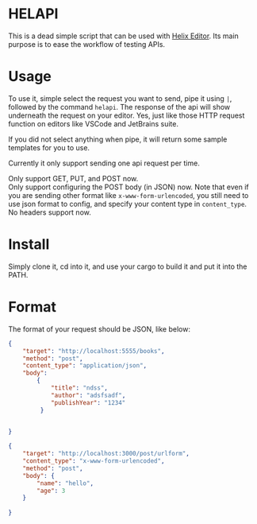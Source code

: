 # HELAPI
This is a dead simple script that can be used with [Helix Editor](https://github.com/helix-editor/helix).
Its main purpose is to ease the workflow of testing APIs.

# Usage
To use it, simple select the request you want to send, pipe it using `|`, followed by the 
command `helapi`. The response of the api will show underneath the request on your editor.
Yes, just like those HTTP request function on editors like VSCode and JetBrains suite.

If you did not select anything when pipe, it will return some sample templates for you to use.

Currently it only support sending one api request per time.

Only support GET, PUT, and POST now.  
Only support configuring the POST body (in JSON) now. Note that even if you are 
sending other format like `x-www-form-urlencoded`, you still need to use json format 
to config, and specify your content type in `content_type`.  
No headers support now.  

# Install
Simply clone it, cd into it, and use your cargo to build it and put it into the PATH.

# Format
The format of your request should be JSON, like below:

```json
{
	"target": "http://localhost:5555/books",
	"method": "post",
	"content_type": "application/json",
	"body": 
		{
		    "title": "ndss",
			"author": "adsfsadf",
			"publishYear": "1234"
		 }

	
}

{
	"target": "http://localhost:3000/post/urlform",
	"content_type": "x-www-form-urlencoded",
	"method": "post",
	"body": {
		"name": "hello",
		"age": 3
	}
		
}
```

